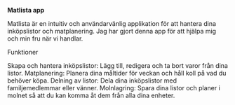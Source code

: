 **Matlista app**

Matlista är en intuitiv och användarvänlig applikation för att hantera dina inköpslistor och matplanering. Jag har gjort denna app för att hjälpa mig och min fru när vi handlar.

Funktioner

Skapa och hantera inköpslistor: Lägg till, redigera och ta bort varor från dina listor.
Matplanering: Planera dina måltider för veckan och håll koll på vad du behöver köpa.
Delning av listor: Dela dina inköpslistor med familjemedlemmar eller vänner.
Molnlagring: Spara dina listor och planer i molnet så att du kan komma åt dem från alla dina enheter.

 

